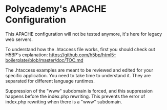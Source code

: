 Polycademy's APACHE Configuration
=================================

This APACHE configuration will not be tested anymore, it's here for legacy web servers.

To understand how the .htaccess file works, first you should check out H5BP's explanation: https://github.com/h5bp/html5-boilerplate/blob/master/doc/TOC.md

The .htaccess examples are meant to be reviewed and edited for your specific application. You need to take time to understand it. They are separated for different language runtimes.

Suppression of the "www" subdomain is forced, and this suppression happens before the index.php rewriting. This prevents the error of index.php rewriting when there is a "www" subdomain.